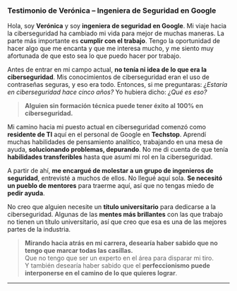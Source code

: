 
### Testimonio de Verónica – Ingeniera de Seguridad en Google

Hola, soy **Verónica** y soy **ingeniera de seguridad en Google**. Mi viaje hacia la ciberseguridad ha cambiado mi vida para mejor de muchas maneras. La parte más importante es **cumplir con el trabajo**. Tengo la oportunidad de hacer algo que me encanta y que me interesa mucho, y me siento muy afortunada de que esto sea lo que puedo hacer por trabajo.

Antes de entrar en mi campo actual, **no tenía ni idea de lo que era la ciberseguridad**. Mis conocimientos de ciberseguridad eran el uso de contraseñas seguras, y eso era todo. Entonces, si me preguntaras: _¿Estaría en ciberseguridad hace cinco años?_ Yo hubiera dicho: _¿Qué es eso?_

> **Alguien sin formación técnica puede tener éxito al 100% en ciberseguridad.**

Mi camino hacia mi puesto actual en ciberseguridad comenzó como **residente de TI** aquí en el personal de Google en **Techstop**. Aprendí muchas habilidades de pensamiento analítico, trabajando en una mesa de ayuda, **solucionando problemas, depurando**. No me di cuenta de que tenía **habilidades transferibles** hasta que asumí mi rol en la ciberseguridad.

A partir de ahí, **me encargué de molestar a un grupo de ingenieros de seguridad**, entrevisté a muchos de ellos. No llegué aquí sola. **Se necesitó un pueblo de mentores** para traerme aquí, así que no tengas miedo de **pedir ayuda**.

No creo que alguien necesite un **título universitario** para dedicarse a la ciberseguridad. Algunas de las **mentes más brillantes** con las que trabajo no tienen un título universitario, así que creo que esa es una de las mejores partes de la industria.

> **Mirando hacia atrás en mi carrera, desearía haber sabido que no tengo que marcar todas las casillas.**  
> Que no tengo que ser un experto en el área para disparar mi tiro.  
> Y también desearía haber sabido que el **perfeccionismo puede interponerse en el camino de lo que quieres lograr**.

---

